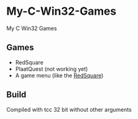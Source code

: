 # My-C-Win32-Games
My C Win32 Games

## Games
- RedSquare
- PlaatQuest (not working yet)
- A game menu (like the [RedSquare](https://github.com/wplaat/redsquare))

## Build
Compiled with tcc 32 bit without other arguments
